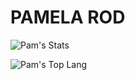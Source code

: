# PAMELA ROD

 ![Pam's Stats](https://github-readme-stats.vercel.app/api?username=pampzrd&show_icons=true&theme=bear)
 
 ![Pam's Top Lang](https://github-readme-stats.vercel.app/api/top-langs/?username=pampzrd&layout=compact&theme=bear)
